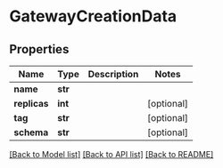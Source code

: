 # GatewayCreationData

## Properties
Name | Type | Description | Notes
------------ | ------------- | ------------- | -------------
**name** | **str** |  | 
**replicas** | **int** |  | [optional] 
**tag** | **str** |  | [optional] 
**schema** | **str** |  | [optional] 

[[Back to Model list]](../README.md#documentation-for-models) [[Back to API list]](../README.md#documentation-for-api-endpoints) [[Back to README]](../README.md)


